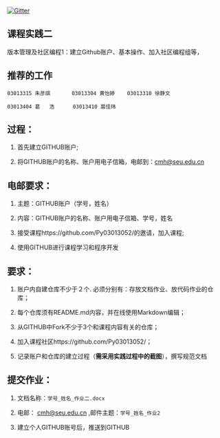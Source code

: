 
  
[![Gitter](https://badges.gitter.im/Py03013052/Students2016.svg)](https://gitter.im/Py03013052/Students2016?utm_source=badge&utm_medium=badge&utm_campaign=pr-badge)

## 课程实践二

 版本管理及社区编程1：建立Github账户、基本操作、加入社区编程组等，  
 
## 推荐的工作 
   
    03013315 朱彦祺       03013304 黄怡婷    03013310 徐静文 
        
    03013404 葛   浩      03013410 扈佳玮

## 过程：

1.	首先建立GITHUB账户;

2.	将GITHUB账户的名称、账户用电子信箱，电邮到：cmh@seu.edu.cn

## 电邮要求：

1.	主题：GITHUB账户（学号，姓名）

2.	内容：GITHUB账户的名称、账户用电子信箱、学号，姓名

3.	接受课程https://github.com/Py03013052/的邀请，加入课程;

4.	使用GITHUB进行课程学习和程序开发

## 要求：

1. 账户内自建仓库不少于２个. 必须分别有：存放文档作业、放代码作业的仓库；

2. 每个仓库须有README.md内容，并在线使用Markdown编辑；

3. 从GITHUB中Fork不少于3个和课程内容有关的仓库；

4. 加入课程社区https://github.com/Py03013052/； 

5. 记录账户和仓库的建立过程（**需采用实践过程中的截图**），撰写规范文档

## 提交作业：

1. 文档名称：`学号_姓名_作业二.docx`

2. 电邮： cmh@seu.edu.cn ,邮件主题：`学号_姓名_作业2`

3. 建立个人GITHUB账号后，推送到GITHUB



